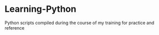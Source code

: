 # Learning-Python
Python scripts compiled during the course of my training for practice and reference
